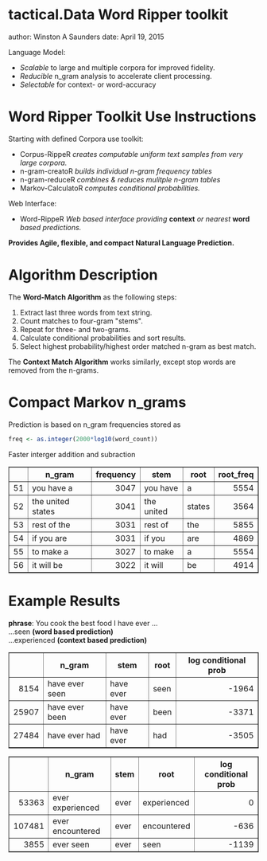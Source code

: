 tactical.Data Word Ripper toolkit
========================================================
author: Winston A Saunders
date: April 19, 2015

Language Model:
- _Scalable_ to large and multiple corpora for improved fidelity.
- _Reducible_ n_gram analysis to accelerate client processing.
- _Selectable_ for context- or word-accuracy

Word Ripper Toolkit Use Instructions
========================================================

Starting with defined Corpora use toolkit:
- Corpus-RippeR _creates computable uniform text samples from very large corpora._    
- n-gram-creatoR _builds individual n-gram frequency tables_  
- n-gram-reduceR _combines & reduces mulitple n-gram tables_
- Markov-CalculatoR _computes conditional probabilities._

Web Interface:
- Word-RippeR _Web based interface providing_ __context__ _or nearest_ __word__ _based predictions._  
  
__Provides Agile, flexible, and compact Natural Language Prediction.__
        
Algorithm Description
========================================================

The __Word-Match Algorithm__ as the following steps:  
1. Extract last three words from text string.  
2. Count matches to four-gram "stems".  
3. Repeat for three- and two-grams.  
4. Calculate conditional probabilities and sort results.   
5. Select highest probability/highest order matched n-gram as best match.  

The __Context Match Algorithm__ works similarly, except stop words are removed from the n-grams. 

Compact Markov n_grams
========================================================

Prediction is based on n_gram frequencies stored as



```r
freq <- as.integer(2000*log10(word_count))
```

Faster interger addition and subraction



<!-- html table generated in R 3.1.3 by xtable 1.7-4 package -->
<!-- Mon Apr 20 09:18:59 2015 -->
<table border=1>
<tr> <th>  </th> <th> n_gram </th> <th> frequency </th> <th> stem </th> <th> root </th> <th> root_freq </th>  </tr>
  <tr> <td align="right"> 51 </td> <td> you have a </td> <td align="right"> 3047 </td> <td> you have </td> <td> a </td> <td align="right"> 5554 </td> </tr>
  <tr> <td align="right"> 52 </td> <td> the united states </td> <td align="right"> 3041 </td> <td> the united </td> <td> states </td> <td align="right"> 3564 </td> </tr>
  <tr> <td align="right"> 53 </td> <td> rest of the </td> <td align="right"> 3031 </td> <td> rest of </td> <td> the </td> <td align="right"> 5855 </td> </tr>
  <tr> <td align="right"> 54 </td> <td> if you are </td> <td align="right"> 3031 </td> <td> if you </td> <td> are </td> <td align="right"> 4869 </td> </tr>
  <tr> <td align="right"> 55 </td> <td> to make a </td> <td align="right"> 3027 </td> <td> to make </td> <td> a </td> <td align="right"> 5554 </td> </tr>
  <tr> <td align="right"> 56 </td> <td> it will be </td> <td align="right"> 3022 </td> <td> it will </td> <td> be </td> <td align="right"> 4914 </td> </tr>
   </table>


Example Results
=============================================


  
__phrase__: You cook the best food I have ever  ...   
  ...seen  __(word based prediction)__    
  ...experienced  __(context based prediction)__   


<!-- html table generated in R 3.1.3 by xtable 1.7-4 package -->
<!-- Mon Apr 20 09:19:11 2015 -->
<table border=1>
<tr> <th>  </th> <th> n_gram </th> <th> stem </th> <th> root </th> <th> log conditional prob </th>  </tr>
  <tr> <td align="right"> 8154 </td> <td> have ever seen </td> <td> have ever </td> <td> seen </td> <td align="right"> -1964 </td> </tr>
  <tr> <td align="right"> 25907 </td> <td> have ever been </td> <td> have ever </td> <td> been </td> <td align="right"> -3371 </td> </tr>
  <tr> <td align="right"> 27484 </td> <td> have ever had </td> <td> have ever </td> <td> had </td> <td align="right"> -3505 </td> </tr>
   </table>
<!-- html table generated in R 3.1.3 by xtable 1.7-4 package -->
<!-- Mon Apr 20 09:19:11 2015 -->
<table border=1>
<tr> <th>  </th> <th> n_gram </th> <th> stem </th> <th> root </th> <th> log conditional prob </th>  </tr>
  <tr> <td align="right"> 53363 </td> <td> ever experienced </td> <td> ever </td> <td> experienced </td> <td align="right">   0 </td> </tr>
  <tr> <td align="right"> 107481 </td> <td> ever encountered </td> <td> ever </td> <td> encountered </td> <td align="right"> -636 </td> </tr>
  <tr> <td align="right"> 3855 </td> <td> ever seen </td> <td> ever </td> <td> seen </td> <td align="right"> -1139 </td> </tr>
   </table>
